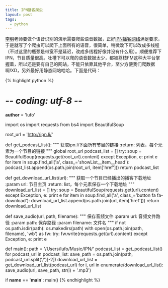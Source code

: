 ```yaml
---
title: IPN播客爬虫
layout: post
tags:
  - python
---
```


[李明](http://jie.sysu.edu.cn/~mli/)老师要做个语音识别的演示需要爬些语音数据，正好[IPN播客网络](http://ipn.li/)满足要求，于是就写了个爬虫可以爬下上面所有的语音，很简单，稍微改下可以改成多线程（不过这里的瓶颈是带宽不是延迟，改成多线程好像并没有什么用）。顺便推荐下IPN，节目质量很高。吐槽下可以爬的语音数据太少，都被荔枝FM这种大平台掌握着，所以还是要有自己的网站，不能只依靠其他平台，至少方便我们爬数据啊!XD，另外最好用静态网站哈哈。下面是代码：

{% highlight python %}
# -*- coding: utf-8 -*-
__author__ = 'lufo'

import os
import requests
from bs4 import BeautifulSoup

root_url = 'http://ipn.li/'


def get_podcast_list():
    """
    获取ipn.li下面所有节目的链接
    :return: 列表，每个元素为一个节目的链接
    """
    global root_url
    podcast_list = []
    try:
        soup = BeautifulSoup(requests.get(root_url).content)
    except Exception, e:
        print e
    for item in soup.find_all('a', class_='showList__item__head'):
        podcast_list.append(os.path.join(root_url, item['href']))
    return podcast_list


def get_download_url_list(url):
    """
    获取一个节目已经播出的播客下载地址
    :param url: 节目主页
    :return: list，每个元素保存一个下载地址
    """
    download_url_list = []
    try:
        soup = BeautifulSoup(requests.get(url).content)
    except Exception, e:
        print e
    for item in soup.find_all('a', class_='button fa fa-download'):
        download_url_list.append(os.path.join(url, item['href']))
    return download_url_list


def save_audio(url, path, filename):
    """
    保存音频文件
    :param url: 音频文件路径
    :param path: 保存路径
    :param filename: 文件名
    """
    if not os.path.isdir(path):
        os.makedirs(path)
    with open(os.path.join(path, filename), 'wb') as fw:
        try:
            fw.write(requests.get(url).content)
        except Exception, e:
            print e


def main():
    path = '/Users/lufo/Music/IPN/'
    podcast_list = get_podcast_list()
    for podcast_url in podcast_list:
        save_path = os.path.join(path, podcast_url.split('/')[-2])
        download_url_list = get_download_url_list(podcast_url)
        for i, url in enumerate(download_url_list):
            save_audio(url, save_path, str(i) + '.mp3')


if __name__ == '__main__':
    main()
{% endhighlight %}
